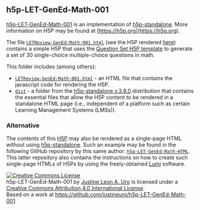 ## h5p-LET-GenEd-Math-001
[h5p-LET-GenEd-Math-001](https://github.com/justineuro/h5p-LET-GenEd-Math-001) is an implementation of [h5p-standalone](https://github.com/tunapanda/h5p-standalone).  More information on H5P may be found at [https://h5p.org](https://h5p.org).

The file [`LETReview-GenEd-Math-001.html`](./LETReview-GenEd-Math-001.html) (see the H5P rendered [here](https://justineuro.github.io/h5p-LET-GenEd-Math-001/LETReview-GenEd-Math-001.html)) contains a simple H5P that uses the [Question Set H5P template](https://h5p.org/question-set) to generate a set of 30 single-choice multiple-choice questions in math.
  
This folder includes (among others):  
  
* [`LETReview-GenEd-Math-001.html`](./LETReview-GenEd-Math-001.html) - an HTML file that contains the javascript code for rendering the H5P.
* [`dist`](./dist) - a folder from the [h5p-standalone v.3.8.0](https://github.com/tunapanda/h5p-standalone) distribution that contains the essential files that allow the H5P content to be rendered in a standalone HTML page (i.e., independent of a platform such as certain Learning Management Systems (LMSs)).  


### Alternative

The contents of this [H5P](https://h5p.org) may also be rendered as a single-page HTML without using [h5p-standalone](https://github.com/tunapanda/h5p-standalone).  Such an example may be found in the following GitHub repository by this same author: [`h5p-LET-GenEd-Math-HTML`](https://github.com/justineuro/h5p-LET-GenEd-Math-HTML).  This latter repository also contains the instructions on how to create such single-page HTMLs of H5Ps by using the freely-obtained [Lumi](https://lumi.education/en/) software.

  
<a rel="license" href="http://creativecommons.org/licenses/by/4.0/"><img alt="Creative Commons License" style="border-width:0" src="https://i.creativecommons.org/l/by/4.0/80x15.png" /></a><br /><span xmlns:dct="http://purl.org/dc/terms/" property="dct:title">h5p-LET-GenEd-Math-001</span> by <a xmlns:cc="http://creativecommons.org/ns#" href="https://github.com/justineuro/" property="cc:attributionName" rel="cc:attributionURL">Justine Leon A. Uro</a> is licensed under a <a rel="license" href="http://creativecommons.org/licenses/by/4.0/">Creative Commons Attribution 4.0 International License</a>.<br />Based on a work at <a xmlns:dct="http://purl.org/dc/terms/" href="https://github.com/justineuro/h5p-LET-GenEd-Math-001" rel="dct:source">https://github.com/justineuro/h5p-LET-GenEd-Math-001</a>.
